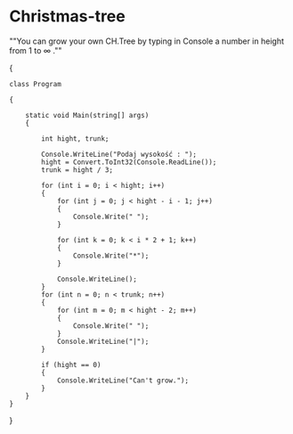 # Christmas-tree

""You can grow your own CH.Tree by typing in Console  a number in height  from 1 to ∞ .""

{ 

    class Program
    
    {
        
        static void Main(string[] args)
        {
        
            int hight, trunk;
            
            Console.WriteLine("Podaj wysokość : ");
            hight = Convert.ToInt32(Console.ReadLine());
            trunk = hight / 3;

            for (int i = 0; i < hight; i++)
            {
                for (int j = 0; j < hight - i - 1; j++)
                {
                    Console.Write(" ");
                }

                for (int k = 0; k < i * 2 + 1; k++)
                {
                    Console.Write("*");
                }

                Console.WriteLine();
            }
            for (int n = 0; n < trunk; n++)
            {
                for (int m = 0; m < hight - 2; m++)
                {
                    Console.Write(" ");
                }
                Console.WriteLine("|");
            }

            if (hight == 0) 
            {
                Console.WriteLine("Can't grow.");
            }
        }
    }
}
